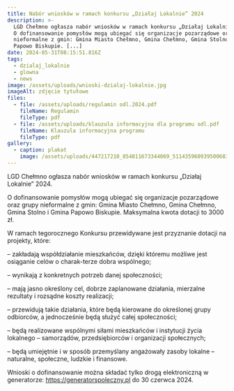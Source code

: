 ```yaml
---
title: Nabór wniosków w ramach konkursu „Działaj Lokalnie” 2024
description: >-
  LGD Chełmno ogłasza nabór wniosków w ramach konkursu „Działaj Lokalnie” 2024. 
  O dofinansowanie pomysłów mogą ubiegać się organizacje pozarządowe oraz grupy
  nieformalne z gmin: Gmina Miasto Chełmno, Gmina Chełmno, Gmina Stolno i Gmina
  Papowo Biskupie. [...]
date: 2024-05-31T08:15:51.816Z
tags:
  - dzialaj_lokalnie
  - glowna
  - news
image: /assets/uploads/wnioski-dzialaj-lokalnie.jpg
imageAlt: zdjęcie tytułowe
files:
  - file: /assets/uploads/regulamin odl.2024.pdf
    fileName: Regulamin
    fileType: pdf
  - file: /assets/uploads/klauzula informacyjna dla programu odl.pdf
    fileName: Klauzula informacyjna programu
    fileType: pdf
gallery:
  - caption: plakat
    image: /assets/uploads/447217210_854811673344069_5114359609395006836_n.jpg
---
```

LGD Chełmno ogłasza nabór wniosków w ramach konkursu „Działaj Lokalnie” 2024. 

O dofinansowanie pomysłów mogą ubiegać się organizacje pozarządowe oraz grupy nieformalne z gmin: Gmina Miasto Chełmno, Gmina Chełmno, Gmina Stolno i Gmina Papowo Biskupie. Maksymalna kwota dotacji to 3000 zł.

W ramach tegorocznego Konkursu przewidywane jest przyznanie dotacji na projekty, które:

– zakładają współdziałanie mieszkańców, dzięki któremu możliwe jest osiąganie celów o charak-terze dobra wspólnego;

– wynikają z konkretnych potrzeb danej społeczności;

– mają jasno określony cel, dobrze zaplanowane działania, mierzalne rezultaty i rozsądne koszty realizacji;

– przewidują takie działania, które będą kierowane do określonej grupy odbiorców, a jednocześnie będą służyć całej społeczności;

– będą realizowane wspólnymi siłami mieszkańców i instytucji życia lokalnego – samorządów, przedsiębiorców i organizacji społecznych;

– będą umiejętnie i w sposób przemyślany angażowały zasoby lokalne – naturalne, społeczne, ludzkie i finansowe.

Wnioski o dofinansowanie można składać tylko drogą elektroniczną w generatorze: https://generatorspoleczny.pl  do 30 czerwca 2024.
